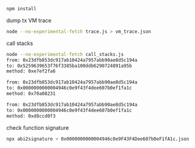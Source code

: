 ```bash
npm install
```

dump tx VM trace
```bash
node --no-experimental-fetch trace.js > vm_trace.json
```

call stacks
```bash
node --no-experimental-fetch call_stacks.js  
from: 0x23dfb853dc917ab10424a7957abb90ae8d5c194a
to: 0x5259639653f76f3385ba100ddb6290724891a95b
method: 0xe7ef2fa6

from: 0x23dfb853dc917ab10424a7957abb90ae8d5c194a
to: 0x0000000000004946c0e9f43f4dee607b0ef1fa1c
method: 0x70a08231

from: 0x23dfb853dc917ab10424a7957abb90ae8d5c194a
to: 0x0000000000004946c0e9f43f4dee607b0ef1fa1c
method: 0xd8ccd0f3
```


check function signature
```bash
npx abi2signature < 0x0000000000004946c0e9F43F4Dee607b0eF1fA1c.json
```

